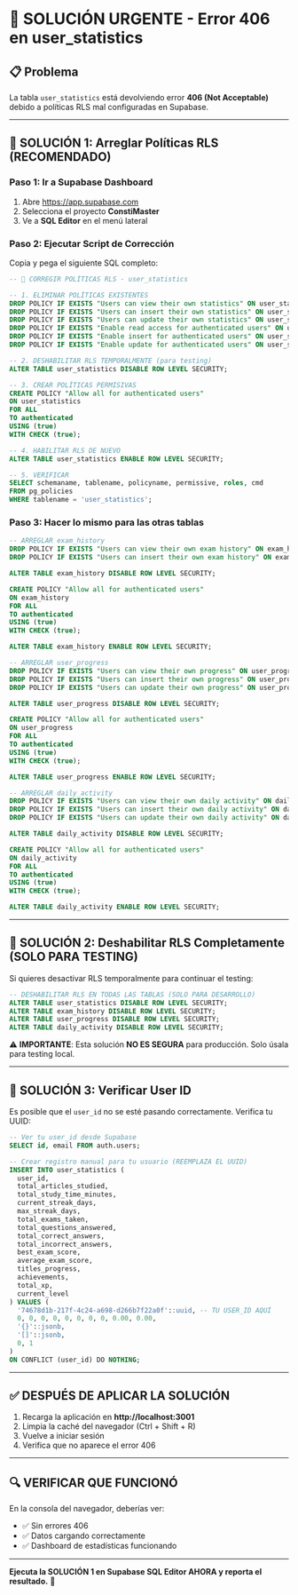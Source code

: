 # 🚨 SOLUCIÓN URGENTE - Error 406 en user_statistics

## 📋 **Problema**
La tabla `user_statistics` está devolviendo error **406 (Not Acceptable)** debido a políticas RLS mal configuradas en Supabase.

---

## 🔧 **SOLUCIÓN 1: Arreglar Políticas RLS (RECOMENDADO)**

### **Paso 1: Ir a Supabase Dashboard**
1. Abre https://app.supabase.com
2. Selecciona el proyecto **ConstiMaster**
3. Ve a **SQL Editor** en el menú lateral

### **Paso 2: Ejecutar Script de Corrección**
Copia y pega el siguiente SQL completo:

```sql
-- 🔧 CORREGIR POLÍTICAS RLS - user_statistics

-- 1. ELIMINAR POLÍTICAS EXISTENTES
DROP POLICY IF EXISTS "Users can view their own statistics" ON user_statistics;
DROP POLICY IF EXISTS "Users can insert their own statistics" ON user_statistics;
DROP POLICY IF EXISTS "Users can update their own statistics" ON user_statistics;
DROP POLICY IF EXISTS "Enable read access for authenticated users" ON user_statistics;
DROP POLICY IF EXISTS "Enable insert for authenticated users" ON user_statistics;
DROP POLICY IF EXISTS "Enable update for authenticated users" ON user_statistics;

-- 2. DESHABILITAR RLS TEMPORALMENTE (para testing)
ALTER TABLE user_statistics DISABLE ROW LEVEL SECURITY;

-- 3. CREAR POLÍTICAS PERMISIVAS
CREATE POLICY "Allow all for authenticated users"
ON user_statistics
FOR ALL
TO authenticated
USING (true)
WITH CHECK (true);

-- 4. HABILITAR RLS DE NUEVO
ALTER TABLE user_statistics ENABLE ROW LEVEL SECURITY;

-- 5. VERIFICAR
SELECT schemaname, tablename, policyname, permissive, roles, cmd
FROM pg_policies
WHERE tablename = 'user_statistics';
```

### **Paso 3: Hacer lo mismo para las otras tablas**

```sql
-- ARREGLAR exam_history
DROP POLICY IF EXISTS "Users can view their own exam history" ON exam_history;
DROP POLICY IF EXISTS "Users can insert their own exam history" ON exam_history;

ALTER TABLE exam_history DISABLE ROW LEVEL SECURITY;

CREATE POLICY "Allow all for authenticated users"
ON exam_history
FOR ALL
TO authenticated
USING (true)
WITH CHECK (true);

ALTER TABLE exam_history ENABLE ROW LEVEL SECURITY;

-- ARREGLAR user_progress
DROP POLICY IF EXISTS "Users can view their own progress" ON user_progress;
DROP POLICY IF EXISTS "Users can insert their own progress" ON user_progress;
DROP POLICY IF EXISTS "Users can update their own progress" ON user_progress;

ALTER TABLE user_progress DISABLE ROW LEVEL SECURITY;

CREATE POLICY "Allow all for authenticated users"
ON user_progress
FOR ALL
TO authenticated
USING (true)
WITH CHECK (true);

ALTER TABLE user_progress ENABLE ROW LEVEL SECURITY;

-- ARREGLAR daily_activity
DROP POLICY IF EXISTS "Users can view their own daily activity" ON daily_activity;
DROP POLICY IF EXISTS "Users can insert their own daily activity" ON daily_activity;
DROP POLICY IF EXISTS "Users can update their own daily activity" ON daily_activity;

ALTER TABLE daily_activity DISABLE ROW LEVEL SECURITY;

CREATE POLICY "Allow all for authenticated users"
ON daily_activity
FOR ALL
TO authenticated
USING (true)
WITH CHECK (true);

ALTER TABLE daily_activity ENABLE ROW LEVEL SECURITY;
```

---

## 🔧 **SOLUCIÓN 2: Deshabilitar RLS Completamente (SOLO PARA TESTING)**

Si quieres desactivar RLS temporalmente para continuar el testing:

```sql
-- DESHABILITAR RLS EN TODAS LAS TABLAS (SOLO PARA DESARROLLO)
ALTER TABLE user_statistics DISABLE ROW LEVEL SECURITY;
ALTER TABLE exam_history DISABLE ROW LEVEL SECURITY;
ALTER TABLE user_progress DISABLE ROW LEVEL SECURITY;
ALTER TABLE daily_activity DISABLE ROW LEVEL SECURITY;
```

⚠️ **IMPORTANTE**: Esta solución **NO ES SEGURA** para producción. Solo úsala para testing local.

---

## 🔧 **SOLUCIÓN 3: Verificar User ID**

Es posible que el `user_id` no se esté pasando correctamente. Verifica tu UUID:

```sql
-- Ver tu user_id desde Supabase
SELECT id, email FROM auth.users;

-- Crear registro manual para tu usuario (REEMPLAZA EL UUID)
INSERT INTO user_statistics (
  user_id,
  total_articles_studied,
  total_study_time_minutes,
  current_streak_days,
  max_streak_days,
  total_exams_taken,
  total_questions_answered,
  total_correct_answers,
  total_incorrect_answers,
  best_exam_score,
  average_exam_score,
  titles_progress,
  achievements,
  total_xp,
  current_level
) VALUES (
  '74678d1b-217f-4c24-a698-d266b7f22a0f'::uuid, -- TU USER_ID AQUÍ
  0, 0, 0, 0, 0, 0, 0, 0, 0.00, 0.00,
  '{}'::jsonb,
  '[]'::jsonb,
  0, 1
)
ON CONFLICT (user_id) DO NOTHING;
```

---

## ✅ **DESPUÉS DE APLICAR LA SOLUCIÓN**

1. Recarga la aplicación en **http://localhost:3001**
2. Limpia la caché del navegador (Ctrl + Shift + R)
3. Vuelve a iniciar sesión
4. Verifica que no aparece el error 406

---

## 🔍 **VERIFICAR QUE FUNCIONÓ**

En la consola del navegador, deberías ver:
- ✅ Sin errores 406
- ✅ Datos cargando correctamente
- ✅ Dashboard de estadísticas funcionando

---

**Ejecuta la SOLUCIÓN 1 en Supabase SQL Editor AHORA y reporta el resultado.** 🚀
